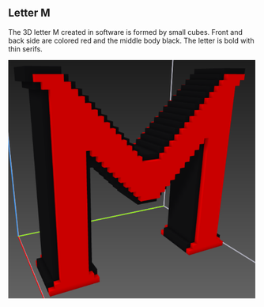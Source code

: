 ## Letter M

The 3D letter M created in software is formed by small cubes. Front and back side are colored red and the middle body black. The letter is bold with thin serifs.

<img src="character-img.png" alt="character-img.png" width="500"/>
